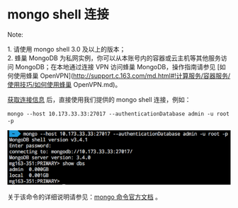 # mongo shell 连接

<span>Note:</span><div class="alertContent">1. 请使用 mongo shell 3.0 及以上的版本；<br>2. 蜂巢 MongoDB 为私网实例，你可以从本账号内的容器或云主机等其他服务访问 MongoDB；在本地通过连接 VPN 访问蜂巢 MongoDB，操作指南请参见 [如何使用蜂巢 OpenVPN](http://support.c.163.com/md.html#!计算服务/容器服务/使用技巧/如何使用蜂巢 OpenVPN.md)。</div>

[获取连接信息](http://support.c.163.com/md.html#!平台服务/MongoDB/使用指南/连接实例/MongoDB获取连接信息.md) 后，直接使用我们提供的 mongo shell 连接，例如：

	mongo --host 10.173.33.33:27017 --authenticationDatabase admin -u root -p


![](../../image/使用指南-连接实例-mongoshell连接.png)


关于该命令的详细说明请参见：[mongo 命令官方文档](https://docs.mongodb.com/manual/reference/program/mongo/) 。


